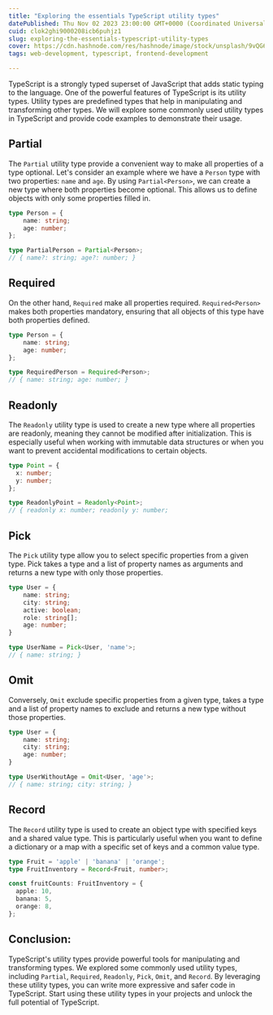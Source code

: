 ```yaml
---
title: "Exploring the essentials TypeScript utility types"
datePublished: Thu Nov 02 2023 23:00:00 GMT+0000 (Coordinated Universal Time)
cuid: clok2ghi9000208icb6puhjz1
slug: exploring-the-essentials-typescript-utility-types
cover: https://cdn.hashnode.com/res/hashnode/image/stock/unsplash/9vQG6v1md1s/upload/527401bbc8b8c5aec503f47bea0adb69.jpeg
tags: web-development, typescript, frontend-development

---
```


TypeScript is a strongly typed superset of JavaScript that adds static typing to the language. One of the powerful features of TypeScript is its utility types. Utility types are predefined types that help in manipulating and transforming other types. We will explore some commonly used utility types in TypeScript and provide code examples to demonstrate their usage.

## **Partial**

The `Partial` utility type provide a convenient way to make all properties of a type optional. Let's consider an example where we have a `Person` type with two properties: `name` and `age`. By using `Partial<Person>`, we can create a new type where both properties become optional. This allows us to define objects with only some properties filled in.

```typescript
type Person = {
    name: string;
    age: number;
};

type PartialPerson = Partial<Person>;
// { name?: string; age?: number; }
```

## **Required**

On the other hand, `Required` make all properties required. `Required<Person>` makes both properties mandatory, ensuring that all objects of this type have both properties defined.

```typescript
type Person = {
    name: string;
    age: number;
};

type RequiredPerson = Required<Person>;
// { name: string; age: number; }
```

## **Readonly**

The `Readonly` utility type is used to create a new type where all properties are readonly, meaning they cannot be modified after initialization. This is especially useful when working with immutable data structures or when you want to prevent accidental modifications to certain objects.

```typescript
type Point = {
  x: number;
  y: number;
};

type ReadonlyPoint = Readonly<Point>;
// { readonly x: number; readonly y: number; 
```

## **Pick**

The `Pick` utility type allow you to select specific properties from a given type. Pick takes a type and a list of property names as arguments and returns a new type with only those properties.

```typescript
type User = {
    name: string;
    city: string;
    active: boolean;
    role: string[];
    age: number;
}

type UserName = Pick<User, 'name'>;
// { name: string; } 
```

## **Omit**

Conversely, `Omit` exclude specific properties from a given type, takes a type and a list of property names to exclude and returns a new type without those properties.

```typescript
type User = {
    name: string;
    city: string;
    age: number;
}

type UserWithoutAge = Omit<User, 'age'>;
// { name: string; city: string; }
```

## **Record**

The `Record` utility type is used to create an object type with specified keys and a shared value type. This is particularly useful when you want to define a dictionary or a map with a specific set of keys and a common value type.

```typescript
type Fruit = 'apple' | 'banana' | 'orange';
type FruitInventory = Record<Fruit, number>;

const fruitCounts: FruitInventory = {
  apple: 10,
  banana: 5,
  orange: 8,
};
```

## **Conclusion:**

TypeScript's utility types provide powerful tools for manipulating and transforming types. We explored some commonly used utility types, including `Partial`, `Required`, `Readonly`, `Pick`, `Omit`, and `Record`. By leveraging these utility types, you can write more expressive and safer code in TypeScript. Start using these utility types in your projects and unlock the full potential of TypeScript.